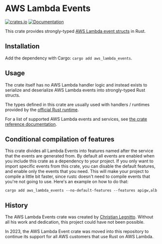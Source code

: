 # AWS Lambda Events

[![crates.io][crate-image]][crate-link]
[![Documentation][docs-image]][docs-link]

This crate provides strongly-typed [AWS Lambda event structs](https://docs.aws.amazon.com/lambda/latest/dg/invoking-lambda-function.html) in Rust.

## Installation

Add the dependency with Cargo: `cargo add aws_lambda_events`.

## Usage

The crate itself has no AWS Lambda handler logic and instead exists to serialize
and deserialize AWS Lambda events into strongly-typed Rust structs.

The types
defined in this crate are usually used with handlers / runtimes provided by the [official Rust runtime](https://github.com/awslabs/aws-lambda-rust-runtime).

For a list of supported AWS Lambda events and services, see [the crate reference documentation](https://docs.rs/aws_lambda_events).

## Conditional compilation of features

This crate divides all Lambda Events into features named after the service that the events are generated from. By default all events are enabled when you include this crate as a dependency to your project. If you only want to import specific events from this crate, you can disable the default features, and enable only the events that you need. This will make your project to compile a little bit faster, since rustc doesn't need to compile events that you're not going to use. Here's an example on how to do that:

```
cargo add aws_lambda_events --no-default-features --features apigw,alb
```

## History

The AWS Lambda Events crate was created by [Christian Legnitto](https://github.com/LegNeato). Without all his work and dedication, this project could have not been possible.

In 2023, the AWS Lambda Event crate was moved into this repository to continue its support for all AWS customers that use Rust on AWS Lambda.

[//]: # 'badges'
[crate-image]: https://img.shields.io/crates/v/aws_lambda_events.svg
[crate-link]: https://crates.io/crates/aws_lambda_events
[docs-image]: https://docs.rs/aws_lambda_events/badge.svg
[docs-link]: https://docs.rs/aws_lambda_events
